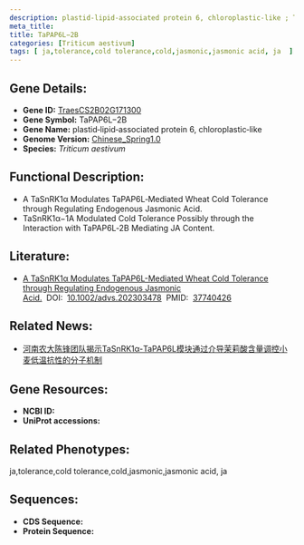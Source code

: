 ```yaml
---
description: plastid‐lipid‐associated protein 6, chloroplastic‐like ; TraesCS2B02G171300 ; Triticum aestivum
meta_title:
title: TaPAP6L−2B
categories: [Triticum aestivum]
tags: [ ja,tolerance,cold tolerance,cold,jasmonic,jasmonic acid, ja  ]
---
```


## Gene Details:
- **Gene ID:**	[TraesCS2B02G171300]()
- **Gene Symbol:** TaPAP6L−2B
- **Gene Name:** plastid‐lipid‐associated protein 6, chloroplastic‐like
- **Genome Version:** [Chinese_Spring1.0]()
- **Species:** *Triticum aestivum*

## Functional Description:
   - A TaSnRK1α Modulates TaPAP6L‐Mediated Wheat Cold Tolerance through Regulating Endogenous Jasmonic Acid.
   - TaSnRK1α−1A Modulated Cold Tolerance Possibly through the Interaction with TaPAP6L‐2B Mediating JA Content.

## Literature:
   - [A TaSnRK1α Modulates TaPAP6L-Mediated Wheat Cold Tolerance through Regulating Endogenous Jasmonic Acid.]( https://www.ncbi.nlm.nih.gov/pmc/articles/PMC10625090/)&nbsp;&nbsp;DOI:&nbsp;&nbsp;[10.1002/advs.202303478](https://www.ncbi.nlm.nih.gov/pmc/articles/PMC10625090/)&nbsp;&nbsp;PMID:&nbsp;&nbsp;[37740426](https://pubmed.ncbi.nlm.nih.gov/37740426/)

## Related News:
   - [河南农大陈锋团队揭示TaSnRK1α-TaPAP6L模块通过介导茉莉酸含量调控小麦低温抗性的分子机制](https://mp.weixin.qq.com/s?__biz=MzIyOTY2NDYyNQ==&mid=2247581796&idx=4&sn=5d4451684f5cadb58b4466af900a719b&chksm=c2d0ed2122c8bc80eacafc67578a8f95eca31d6ca07d7c23351c927f5d22c2dad7c639a7fa92&scene=27#wechat_redirect)

## Gene Resources:
- **NCBI ID:** [](https://www.ncbi.nlm.nih.gov/gene/?term=)
- **UniProt accessions:** [](https://www.uniprot.org/uniprotkb//entry)

## Related Phenotypes:
ja,tolerance,cold tolerance,cold,jasmonic,jasmonic acid, ja 

## Sequences:
- **CDS Sequence:**
- **Protein Sequence:**
